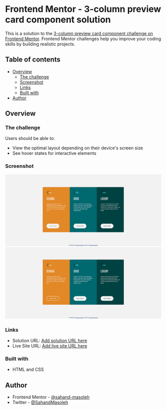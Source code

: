 # Frontend Mentor - 3-column preview card component solution

This is a solution to the [3-column preview card component challenge on Frontend Mentor](https://www.frontendmentor.io/challenges/3column-preview-card-component-pH92eAR2-). Frontend Mentor challenges help you improve your coding skills by building realistic projects.

## Table of contents

- [Overview](#overview)
  - [The challenge](#the-challenge)
  - [Screenshot](#screenshot)
  - [Links](#links)
  - [Built with](#built-with)
- [Author](#author)

## Overview

### The challenge

Users should be able to:

- View the optimal layout depending on their device's screen size
- See hover states for interactive elements

### Screenshot

![Desktop view](./screenshots/desktop.jpg)
![Desktop view with hover](./screenshots/desktop-hover.jpg)

### Links

- Solution URL: [Add solution URL here](https://github.com/sahand-masoleh/fem-06-preview-card-component)
- Live Site URL: [Add live site URL here](https://sahand-masoleh.github.io/sahand-masoleh-fem-06-preview-card-component)

### Built with

- HTML and CSS

## Author

- Frontend Mentor - [@sahand-masoleh](https://www.frontendmentor.io/profile/sahand-masoleh)
- Twitter - [@SahandMasoleh](https://twitter.com/SahandMasoleh)
